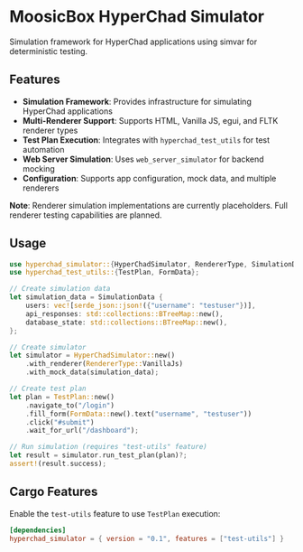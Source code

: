 # MoosicBox HyperChad Simulator

Simulation framework for HyperChad applications using simvar for deterministic testing.

## Features

- **Simulation Framework**: Provides infrastructure for simulating HyperChad applications
- **Multi-Renderer Support**: Supports HTML, Vanilla JS, egui, and FLTK renderer types
- **Test Plan Execution**: Integrates with `hyperchad_test_utils` for test automation
- **Web Server Simulation**: Uses `web_server_simulator` for backend mocking
- **Configuration**: Supports app configuration, mock data, and multiple renderers

**Note**: Renderer simulation implementations are currently placeholders. Full renderer testing capabilities are planned.

## Usage

```rust
use hyperchad_simulator::{HyperChadSimulator, RendererType, SimulationData};
use hyperchad_test_utils::{TestPlan, FormData};

// Create simulation data
let simulation_data = SimulationData {
    users: vec![serde_json::json!({"username": "testuser"})],
    api_responses: std::collections::BTreeMap::new(),
    database_state: std::collections::BTreeMap::new(),
};

// Create simulator
let simulator = HyperChadSimulator::new()
    .with_renderer(RendererType::VanillaJs)
    .with_mock_data(simulation_data);

// Create test plan
let plan = TestPlan::new()
    .navigate_to("/login")
    .fill_form(FormData::new().text("username", "testuser"))
    .click("#submit")
    .wait_for_url("/dashboard");

// Run simulation (requires "test-utils" feature)
let result = simulator.run_test_plan(plan)?;
assert!(result.success);
```

## Cargo Features

Enable the `test-utils` feature to use `TestPlan` execution:

```toml
[dependencies]
hyperchad_simulator = { version = "0.1", features = ["test-utils"] }
```
